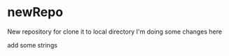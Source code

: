 # newRepo
New repository for clone it to local directory
I'm doing some changes here

add some strings

